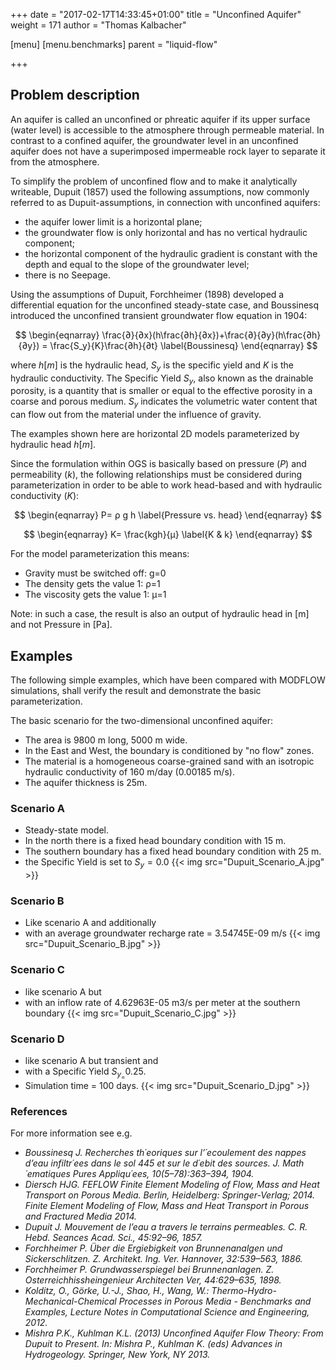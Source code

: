 +++
date = "2017-02-17T14:33:45+01:00"
title = "Unconfined Aquifer"
weight = 171
author = "Thomas Kalbacher"

[menu]
  [menu.benchmarks]
    parent = "liquid-flow"

+++

## Problem description

An aquifer is called an unconfined or phreatic aquifer if its upper surface (water level) is accessible to the atmosphere through permeable material. In contrast to a confined aquifer, the groundwater level in an unconfined aquifer does not have a superimposed impermeable rock layer to separate it from the atmosphere.

To simplify the problem of unconfined flow and to make it analytically writeable, Dupuit (1857) used the following assumptions, now commonly referred to as Dupuit-assumptions, in connection with unconfined aquifers:

- the aquifer lower limit is a horizontal plane;
- the groundwater flow is only horizontal and has no vertical hydraulic component;
- the horizontal component of the hydraulic gradient is constant with the depth and equal to the slope of the groundwater level;
- there is no Seepage.

Using the assumptions of Dupuit, Forchheimer (1898) developed a differential equation for the unconfined steady-state case, and Boussinesq introduced the unconfined transient groundwater flow equation in 1904:

$$
\begin{eqnarray}
\frac{∂}{∂x}(h\frac{∂h}{∂x})+\frac{∂}{∂y}(h\frac{∂h}{∂y}) = \frac{S_y}{K}\frac{∂h}{∂t}
\label{Boussinesq}
\end{eqnarray}
$$

where $h[m]$ is the hydraulic head, $S_y$ is the specific yield and $K$ is the
hydraulic conductivity. The Specific Yield $S_y$, also known as the drainable
porosity, is a quantity that is smaller or equal to the effective porosity in a
coarse and porous medium. $S_y$ indicates the volumetric water content that can flow out from the material under the influence of gravity.

The examples shown here are horizontal 2D models parameterized by hydraulic head $h[m]$.

Since the formulation within OGS is basically based on pressure ($P$) and permeability ($k$), the following relationships must be considered during parameterization in order to be able to work head-based and with hydraulic conductivity ($K$):

$$
\begin{eqnarray}
P= ρ g h
\label{Pressure vs. head}
\end{eqnarray}
$$

$$
\begin{eqnarray}
K=  \frac{kgh}{μ}
\label{K & k}
\end{eqnarray}
$$

For the model parameterization this means:

- Gravity must be switched off:    g=0
- The density gets the value 1:   ρ=1
- The viscosity gets the value 1:  μ=1

Note: in such a case, the result is also an output of hydraulic head in [m] and not Pressure in [Pa].

## Examples

The following simple examples, which have been compared with MODFLOW simulations, shall verify the result and demonstrate the basic parameterization.

The basic scenario for the two-dimensional unconfined aquifer:

- The area is 9800 m long, 5000 m wide.
- In the East and West, the boundary is conditioned by &quot;no flow&quot; zones.
- The material is a homogeneous coarse-grained sand with an isotropic hydraulic conductivity of 160 m/day (0.00185 m/s).
- The aquifer thickness is 25m.

### Scenario A

- Steady-state model.
- In the north there is a fixed head boundary condition with 15 m.
- The southern boundary has a fixed head boundary condition with 25 m.
- the Specific Yield is set to $S_y = 0.0$
{{< img src="Dupuit_Scenario_A.jpg" >}}

### Scenario B

- Like scenario A and additionally
- with an average groundwater recharge rate = 3.54745E-09 m/s
{{< img src="Dupuit_Scenario_B.jpg" >}}

### Scenario C

- like scenario A but
- with an inflow rate of 4.62963E-05 m3/s per meter at the southern boundary
{{< img src="Dupuit_Scenario_C.jpg" >}}

### Scenario D

- like scenario A but transient and
- with a Specific Yield $S_y_ = 0.25$.
- Simulation time = 100 days.
{{< img src="Dupuit_Scenario_D.jpg" >}}

### References

For more information see e.g.

<!-- vale off -->

- _Boussinesq J. Recherches th´eoriques sur l’´ecoulement des nappes d’eau infiltr´ees dans le sol 445 et sur le d´ebit des sources. J. Math´ematiques Pures Appliqu´ees, 10(5–78):363–394, 1904._
- _Diersch HJG. FEFLOW Finite Element Modeling of Flow, Mass and Heat Transport on Porous Media. Berlin, Heidelberg: Springer-Verlag; 2014. Finite Element Modeling of Flow, Mass and Heat Transport in Porous and Fractured Media 2014._
- _Dupuit J. Mouvement de l’eau a travers le terrains permeables. C. R. Hebd. Seances Acad. Sci., 45:92–96, 1857._
- _Forchheimer P. Über die Ergiebigkeit von Brunnenanalgen und Sickerschlitzen. Z. Architekt. Ing. Ver. Hannover, 32:539–563, 1886._
- _Forchheimer P. Grundwasserspiegel bei Brunnenanlagen. Z. Osterreichhissheingenieur Architecten Ver, 44:629–635, 1898._
- _Kolditz, O., Görke, U.-J., Shao, H., Wang, W.: Thermo-Hydro-Mechanical-Chemical Processes in Porous Media - Benchmarks and Examples, Lecture Notes in Computational Science and Engineering, 2012._
- _Mishra P.K., Kuhlman K.L. (2013) Unconfined Aquifer Flow Theory: From Dupuit to Present. In: Mishra P., Kuhlman K. (eds) Advances in Hydrogeology. Springer, New York, NY 2013._

<!-- vale on -->
